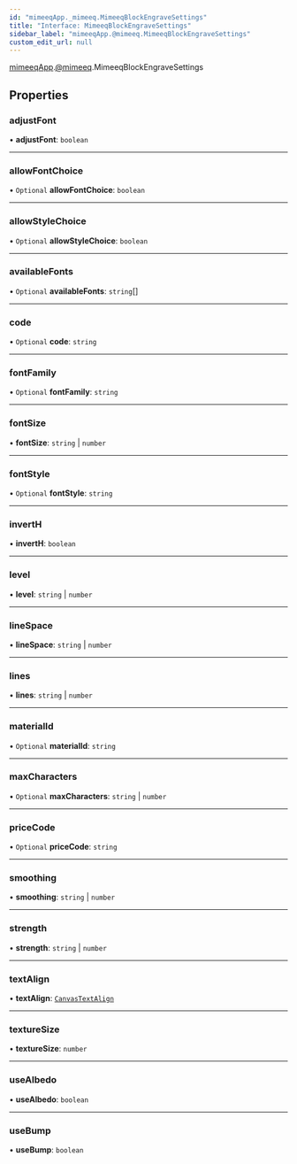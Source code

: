```yaml
---
id: "mimeeqApp._mimeeq.MimeeqBlockEngraveSettings"
title: "Interface: MimeeqBlockEngraveSettings"
sidebar_label: "mimeeqApp.@mimeeq.MimeeqBlockEngraveSettings"
custom_edit_url: null
---
```


[mimeeqApp](../modules/mimeeqApp.md).[@mimeeq](../namespaces/mimeeqApp._mimeeq.md).MimeeqBlockEngraveSettings

## Properties

### adjustFont

• **adjustFont**: `boolean`

___

### allowFontChoice

• `Optional` **allowFontChoice**: `boolean`

___

### allowStyleChoice

• `Optional` **allowStyleChoice**: `boolean`

___

### availableFonts

• `Optional` **availableFonts**: `string`[]

___

### code

• `Optional` **code**: `string`

___

### fontFamily

• `Optional` **fontFamily**: `string`

___

### fontSize

• **fontSize**: `string` \| `number`

___

### fontStyle

• `Optional` **fontStyle**: `string`

___

### invertH

• **invertH**: `boolean`

___

### level

• **level**: `string` \| `number`

___

### lineSpace

• **lineSpace**: `string` \| `number`

___

### lines

• **lines**: `string` \| `number`

___

### materialId

• `Optional` **materialId**: `string`

___

### maxCharacters

• `Optional` **maxCharacters**: `string` \| `number`

___

### priceCode

• `Optional` **priceCode**: `string`

___

### smoothing

• **smoothing**: `string` \| `number`

___

### strength

• **strength**: `string` \| `number`

___

### textAlign

• **textAlign**: [`CanvasTextAlign`](../namespaces/mimeeqApp._mimeeq.md#canvastextalign)

___

### textureSize

• **textureSize**: `number`

___

### useAlbedo

• **useAlbedo**: `boolean`

___

### useBump

• **useBump**: `boolean`
